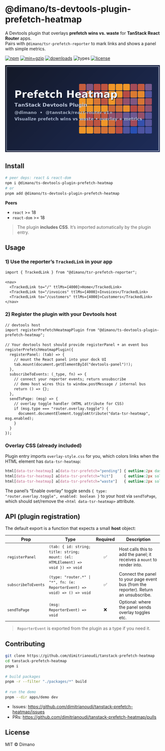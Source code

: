 # @dimano/ts-devtools-plugin-prefetch-heatmap

A Devtools plugin that overlays **prefetch wins vs. waste** for **TanStack React Router** apps.  
Pairs with `@dimano/tsr-prefetch-reporter` to mark links and shows a panel with simple metrics.

[![npm](https://img.shields.io/npm/v/@dimano/ts-devtools-plugin-prefetch-heatmap.svg)](https://www.npmjs.com/package/@dimano/ts-devtools-plugin-prefetch-heatmap)
[![min+gzip](https://img.shields.io/bundlephobia/minzip/@dimano/ts-devtools-plugin-prefetch-heatmap)](https://bundlephobia.com/package/@dimano/ts-devtools-plugin-prefetch-heatmap)
[![downloads](https://img.shields.io/npm/dm/@dimano/ts-devtools-plugin-prefetch-heatmap.svg)](https://www.npmjs.com/package/@dimano/ts-devtools-plugin-prefetch-heatmap)
![types](https://img.shields.io/badge/TypeScript-types-blue?logo=typescript)
[![license](https://img.shields.io/npm/l/@dimano/ts-devtools-plugin-prefetch-heatmap.svg)](#license)

<p align="center">
  <img alt="Prefetch Heatmap demo" src="https://raw.githubusercontent.com/dimitrianoudi/tanstack-prefetch-heatmap/main/assets/prefetch-heatmap-card.png" width="520" />
</p>

## Install

```bash
# peer deps: react & react-dom
npm i @dimano/ts-devtools-plugin-prefetch-heatmap
# or
pnpm add @dimano/ts-devtools-plugin-prefetch-heatmap
```

**Peers**

- `react` >= 18  
- `react-dom` >= 18

> The plugin **includes CSS**. It’s imported automatically by the plugin entry.

## Usage

### 1) Use the reporter’s `TrackedLink` in your app

```tsx
import { TrackedLink } from "@dimano/tsr-prefetch-reporter";

<nav>
  <TrackedLink to="/" ttlMs={4000}>Home</TrackedLink>
  <TrackedLink to="/invoices" ttlMs={4000}>Invoices</TrackedLink>
  <TrackedLink to="/customers" ttlMs={4000}>Customers</TrackedLink>
</nav>
```

### 2) Register the plugin with your Devtools host

```tsx
// devtools host
import registerPrefetchHeatmapPlugin from "@dimano/ts-devtools-plugin-prefetch-heatmap";

// Your devtools host should provide registerPanel + an event bus
registerPrefetchHeatmapPlugin({
  registerPanel: (tab) => {
    // mount the React panel into your dock UI
    tab.mount(document.getElementById("devtools-panel")!);
  },
  subscribeToEvents: (_type, fn) => {
    // connect your reporter events; return unsubscribe
    // demo host wires this to window.postMessage / internal bus
    return () => {};
  },
  sendToPage: (msg) => {
    // overlay toggle handler (HTML attribute for CSS)
    if (msg.type === "router.overlay.toggle") {
      document.documentElement.toggleAttribute("data-tsr-heatmap", msg.enabled);
    }
  }
});
```

### Overlay CSS (already included)

Plugin entry imports `overlay-style.css` for you, which colors links when the HTML
element has `data-tsr-heatmap`:

```css
html[data-tsr-heatmap] a[data-tsr-prefetch="pending"] { outline:2px dashed #f59e0b; box-shadow:0 0 0 3px rgba(245,158,11,.25); }
html[data-tsr-heatmap] a[data-tsr-prefetch="hit"]     { outline:2px solid  #22c55e; box-shadow:0 0 0 3px rgba(34,197,94,.25); }
html[data-tsr-heatmap] a[data-tsr-prefetch="waste"]   { outline:2px solid  #ef4444; box-shadow:0 0 0 3px rgba(239,68,68,.22); }
```

The panel’s “Enable overlay” toggle sends `{ type: "router.overlay.toggle", enabled: boolean }`
to your host via `sendToPage`, which should set/remove the `<html data-tsr-heatmap>` attribute.

## API (plugin registration)

The default export is a function that expects a small **host** object:

| Prop | Type | Required | Description |
| --- | --- | :--: | --- |
| `registerPanel` | `(tab: { id: string; title: string; mount: (el: HTMLElement) => void }) => void` | ✅ | Host calls this to add the panel; it receives a `mount` to render into. |
| `subscribeToEvents` | `(type: "router.*" \| "*", fn: (e: ReporterEvent) => void) => () => void` | ✅ | Connect the panel to your page event bus (from the reporter). Return an unsubscribe. |
| `sendToPage` | `(msg: ReporterEvent) => void` | ❌ | Optional: where the panel sends overlay toggles etc. |

> `ReporterEvent` is exported from the plugin as a type if you need it.

## Contributing

```bash
git clone https://github.com/dimitrianoudi/tanstack-prefetch-heatmap
cd tanstack-prefetch-heatmap
pnpm i

# build packages
pnpm -r --filter "./packages/*" build

# run the demo
pnpm --dir apps/demo dev
```

- Issues: https://github.com/dimitrianoudi/tanstack-prefetch-heatmap/issues  
- PRs: https://github.com/dimitrianoudi/tanstack-prefetch-heatmap/pulls

## License

MIT © Dimano
